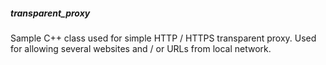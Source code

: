 ##### transparent_proxy

Sample C++ class used for simple HTTP / HTTPS transparent proxy.
Used for allowing several websites and / or URLs from local network.
